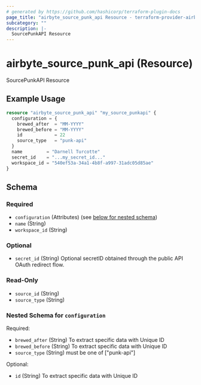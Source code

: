 ```yaml
---
# generated by https://github.com/hashicorp/terraform-plugin-docs
page_title: "airbyte_source_punk_api Resource - terraform-provider-airbyte"
subcategory: ""
description: |-
  SourcePunkAPI Resource
---
```


# airbyte_source_punk_api (Resource)

SourcePunkAPI Resource

## Example Usage

```terraform
resource "airbyte_source_punk_api" "my_source_punkapi" {
  configuration = {
    brewed_after  = "MM-YYYY"
    brewed_before = "MM-YYYY"
    id            = 22
    source_type   = "punk-api"
  }
  name         = "Darnell Turcotte"
  secret_id    = "...my_secret_id..."
  workspace_id = "540ef53a-34a1-4b8f-a997-31adc05d85ae"
}
```

<!-- schema generated by tfplugindocs -->
## Schema

### Required

- `configuration` (Attributes) (see [below for nested schema](#nestedatt--configuration))
- `name` (String)
- `workspace_id` (String)

### Optional

- `secret_id` (String) Optional secretID obtained through the public API OAuth redirect flow.

### Read-Only

- `source_id` (String)
- `source_type` (String)

<a id="nestedatt--configuration"></a>
### Nested Schema for `configuration`

Required:

- `brewed_after` (String) To extract specific data with Unique ID
- `brewed_before` (String) To extract specific data with Unique ID
- `source_type` (String) must be one of ["punk-api"]

Optional:

- `id` (String) To extract specific data with Unique ID


